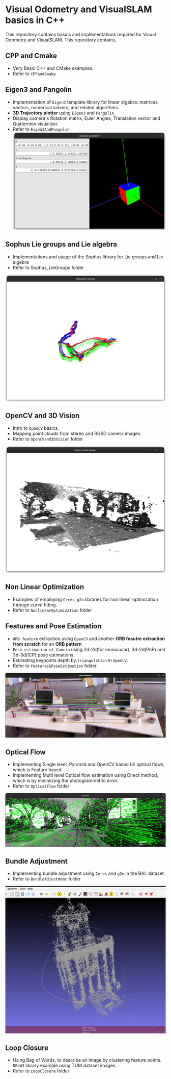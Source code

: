 # Visual Odometry and VisualSLAM basics in C++
This repository contains basics and implementations required for Visual Odometry and VisualSLAM. This repository contains,
## CPP and Cmake
- Very Basic C++ and CMake examples.
- Refer to ```CPPandCmake```

## Eigen3 and Pangolin
- Implementation of ```Eigen3``` template library for linear algebra: matrices, vectors, numerical solvers, and related algorithms.
- **3D Trajectory plotter** using ```Eigen3``` and ```Pangolin```.
- Display camera's Rotation matrix, Euler Angles, Translation vector and Quaternion visualizer.
- Refer to ```Eigen3AndPangolin```
![Slambook](doc/pangolin_example.png)

## Sophus Lie groups and Lie algebra
- Implementations and usage of the Sophus library for Lie groups and Lie algebra
- Refer to Sophus_LieGroups folder

![Slambook](doc/trajPlot.png)

## OpenCV and 3D Vision
- Intro to ```OpenCV``` basics.
- Mapping point clouds from stereo and RGBD camera images.
- Refer to ```OpenCVand3DVision``` folder

![Slambook](doc/stereo-vision.png)

## Non Linear Optimization
- Examples of employing ```Ceres```, ```g2o``` libraries for non linear optimization through curve fitting.
- Refer to ```NonlinearOptimization``` folder

## Features and Pose Estimation
- ```ORB feature``` extraction using ```OpenCV``` and another **ORB feautre extraction from scratch** for an **ORB pattern**
- ```Pose estimation of Camera```  using 2d-2d(for monocular), 3d-2d(PnP) and 3d-3d(ICP) pose estimations.
- Estimating keypoints depth by ```triangulation``` in ```OpenCV```. 
- Refer to ```Features&PoseEstimation``` folder

![Slambook](doc/feature_match.png)

## Optical Flow
- Implementing Single level, Pyramid and OpenCV based LK optical flows, which is Feature based
- Implementing Multi level Optical flow estimation using Direct method, which is by minimizing the photogrammetric error.
- Refer to ```OpticalFlow``` folder

![Slambook](doc/direct-method.png)

## Bundle Adjustment
- Implementing bundle adjustment using ```Ceres``` and ```g2o``` in the BAL dataset.
- Refer to ```BundleAdjustment``` folder

![Slambook](doc/mesh.png)

## Loop Closure
- Using Bag of Words, to describe an image by clustering feature points. ```DBoW3``` library example using TUM dataset images.
- Refer to ```LoopClosure``` folder  